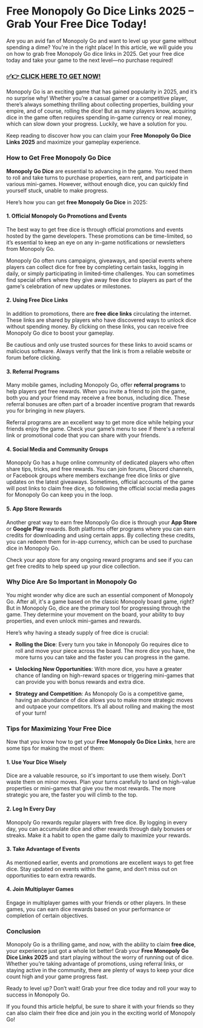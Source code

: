 # Free Monopoly Go Dice Links 2025 – Grab Your Free Dice Today!

Are you an avid fan of Monopoly Go and want to level up your game without spending a dime? You're in the right place! In this article, we will guide you on how to grab free Monopoly Go dice links in 2025. Get your free dice today and take your game to the next level—no purchase required!

### [✅👉 CLICK HERE TO GET NOW!](https://freerewards.xyz/monopoly/go/)

Monopoly Go is an exciting game that has gained popularity in 2025, and it’s no surprise why! Whether you’re a casual gamer or a competitive player, there’s always something thrilling about collecting properties, building your empire, and of course, rolling the dice! But as many players know, acquiring dice in the game often requires spending in-game currency or real money, which can slow down your progress. Luckily, we have a solution for you.

Keep reading to discover how you can claim your **Free Monopoly Go Dice Links 2025** and maximize your gameplay experience. 

### How to Get Free Monopoly Go Dice

**Monopoly Go Dice** are essential to advancing in the game. You need them to roll and take turns to purchase properties, earn rent, and participate in various mini-games. However, without enough dice, you can quickly find yourself stuck, unable to make progress.

Here’s how you can get **free Monopoly Go Dice** in 2025:

#### 1. **Official Monopoly Go Promotions and Events**
The best way to get free dice is through official promotions and events hosted by the game developers. These promotions can be time-limited, so it’s essential to keep an eye on any in-game notifications or newsletters from Monopoly Go.

Monopoly Go often runs campaigns, giveaways, and special events where players can collect dice for free by completing certain tasks, logging in daily, or simply participating in limited-time challenges. You can sometimes find special offers where they give away free dice to players as part of the game's celebration of new updates or milestones.

#### 2. **Using Free Dice Links**
In addition to promotions, there are **free dice links** circulating the internet. These links are shared by players who have discovered ways to unlock dice without spending money. By clicking on these links, you can receive free Monopoly Go dice to boost your gameplay.

Be cautious and only use trusted sources for these links to avoid scams or malicious software. Always verify that the link is from a reliable website or forum before clicking.

#### 3. **Referral Programs**
Many mobile games, including Monopoly Go, offer **referral programs** to help players get free rewards. When you invite a friend to join the game, both you and your friend may receive a free bonus, including dice. These referral bonuses are often part of a broader incentive program that rewards you for bringing in new players.

Referral programs are an excellent way to get more dice while helping your friends enjoy the game. Check your game’s menu to see if there's a referral link or promotional code that you can share with your friends.

#### 4. **Social Media and Community Groups**
Monopoly Go has a huge online community of dedicated players who often share tips, tricks, and free rewards. You can join forums, Discord channels, or Facebook groups where members exchange free dice links or give updates on the latest giveaways. Sometimes, official accounts of the game will post links to claim free dice, so following the official social media pages for Monopoly Go can keep you in the loop.

#### 5. **App Store Rewards**
Another great way to earn free Monopoly Go dice is through your **App Store** or **Google Play** rewards. Both platforms offer programs where you can earn credits for downloading and using certain apps. By collecting these credits, you can redeem them for in-app currency, which can be used to purchase dice in Monopoly Go.

Check your app store for any ongoing reward programs and see if you can get free credits to help speed up your dice collection.

### Why Dice Are So Important in Monopoly Go

You might wonder why dice are such an essential component of Monopoly Go. After all, it's a game based on the classic Monopoly board game, right? But in Monopoly Go, dice are the primary tool for progressing through the game. They determine your movement on the board, your ability to buy properties, and even unlock mini-games and rewards.

Here’s why having a steady supply of free dice is crucial:

- **Rolling the Dice**: Every turn you take in Monopoly Go requires dice to roll and move your piece across the board. The more dice you have, the more turns you can take and the faster you can progress in the game.
  
- **Unlocking New Opportunities**: With more dice, you have a greater chance of landing on high-reward spaces or triggering mini-games that can provide you with bonus rewards and extra dice.
  
- **Strategy and Competition**: As Monopoly Go is a competitive game, having an abundance of dice allows you to make more strategic moves and outpace your competitors. It’s all about rolling and making the most of your turn!

### Tips for Maximizing Your Free Dice

Now that you know how to get your **Free Monopoly Go Dice Links**, here are some tips for making the most of them:

#### 1. **Use Your Dice Wisely**
Dice are a valuable resource, so it's important to use them wisely. Don't waste them on minor moves. Plan your turns carefully to land on high-value properties or mini-games that give you the most rewards. The more strategic you are, the faster you will climb to the top.

#### 2. **Log In Every Day**
Monopoly Go rewards regular players with free dice. By logging in every day, you can accumulate dice and other rewards through daily bonuses or streaks. Make it a habit to open the game daily to maximize your rewards.

#### 3. **Take Advantage of Events**
As mentioned earlier, events and promotions are excellent ways to get free dice. Stay updated on events within the game, and don’t miss out on opportunities to earn extra rewards.

#### 4. **Join Multiplayer Games**
Engage in multiplayer games with your friends or other players. In these games, you can earn dice rewards based on your performance or completion of certain objectives.

### Conclusion

Monopoly Go is a thrilling game, and now, with the ability to claim **free dice**, your experience just got a whole lot better! Grab your **Free Monopoly Go Dice Links 2025** and start playing without the worry of running out of dice. Whether you’re taking advantage of promotions, using referral links, or staying active in the community, there are plenty of ways to keep your dice count high and your game progress fast.

Ready to level up? Don’t wait! Grab your free dice today and roll your way to success in Monopoly Go. 

If you found this article helpful, be sure to share it with your friends so they can also claim their free dice and join you in the exciting world of Monopoly Go!
